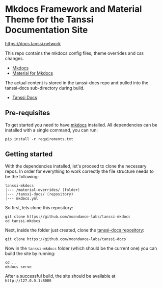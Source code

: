 # Mkdocs Framework and Material Theme for the Tanssi Documentation Site

https://docs.tanssi.network

This repo contains the mkdocs config files, theme overrides and css changes.

- [Mkdocs](https://www.mkdocs.org/)
- [Material for Mkdocs](https://squidfunk.github.io/mkdocs-material/)

The actual content is stored in the tanssi-docs repo and pulled into the tanssi-docs sub-directory during build.

- [Tanssi Docs](https://github.com/moondance-labs/tanssi-docs)

## Pre-requisites

To get started you need to have [mkdocs](https://www.mkdocs.org/) installed. All dependencies can be installed with a single command, you can run:

```
pip install -r requirements.txt
```

## Getting started

With the dependencies installed, let's proceed to clone the necessary repos. In order for everything to work correctly the file structure needs to be the following:

```
tanssi-mkdocs
|--- /material-overrides/ (folder)
|--- /tanssi-docs/ (repository)
|--- mkdocs.yml
```

So first, lets clone this repository:

```
git clone https://github.com/moondance-labs/tanssi-mkdocs
cd tanssi-mkdocs
```

Next, inside the folder just created, clone the [tanssi-docs repository](https://github.com/moondance-labs/tanssi-docs):

```
git clone https://github.com/moondance-labs/tanssi-docs
```

Now in the `tanssi-mkdocs` folder (which should be the current one) you can build the site by running:

```
cd ..
mkdocs serve
```

After a successful build, the site should be available at `http://127.0.0.1:8000`